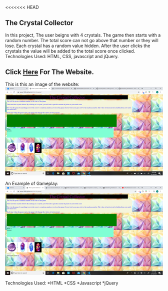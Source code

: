 <<<<<<< HEAD
## The Crystal Collector
In this project, The user beigns with 4 crystals. The game then starts with a random number. The total score can not go above that number or they will lose. Each crystal has a random value hidden. After the user clicks the crystals the value will be added to the total score once clicked. Technologies Used: HTML, CSS, javascript and jQuery.

## Click [Here](https://ausar1989.github.io/Unit-4-game/) For The Website.

This is this an image of the website:
![Website](assets/images/websitepic.png)

 An Example of Gameplay:
 ![Website](assets/images/websitepic2.png)

Technologies Used:
*HTML
*CSS
*Javascript
*jQuery
